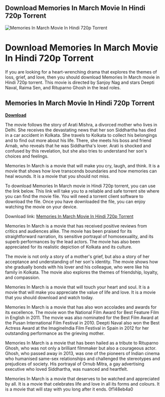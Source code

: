 ## Download Memories In March Movie In Hindi 720p Torrent

 
![Memories In March Movie In Hindi 720p Torrent](https://encrypted-tbn3.gstatic.com/images?q=tbn:ANd9GcTB8sAN126RFHQgFOrDs5Is7yFD2ownMCLj-d8n52eyJX6c2P4Yp0GItOeq)

 
# Download Memories In March Movie In Hindi 720p Torrent
 
If you are looking for a heart-wrenching drama that explores the themes of loss, grief, and love, then you should download Memories In March movie in Hindi 720p torrent. This movie is directed by Sanjoy Nag and stars Deepti Naval, Raima Sen, and Rituparno Ghosh in the lead roles.
 
## Memories In March Movie In Hindi 720p Torrent


[**Download**](https://www.google.com/url?q=https%3A%2F%2Ftinurll.com%2F2tKW5f&sa=D&sntz=1&usg=AOvVaw3AkdctyMNfOtJLyvgea6aa)

 
The movie follows the story of Arati Mishra, a divorced mother who lives in Delhi. She receives the devastating news that her son Siddhartha has died in a car accident in Kolkata. She travels to Kolkata to collect his belongings and to find out more about his life. There, she meets his boss and friend Arnab, who reveals that he was Siddhartha's lover. Arati is shocked and confused by this revelation, but she also tries to understand her son's choices and feelings.
 
Memories In March is a movie that will make you cry, laugh, and think. It is a movie that shows how love transcends boundaries and how memories can heal wounds. It is a movie that you should not miss.
 
To download Memories In March movie in Hindi 720p torrent, you can use the link below. This link will take you to a reliable and safe torrent site where you can find the movie file. You will need a torrent client software to download the file. Once you have downloaded the file, you can enjoy watching the movie on your device.
 
Download link: [Memories In March Movie In Hindi 720p Torrent](https://www.airtelxstream.in/movies/memories-in-march/HOICHOI_MOVIE_0000015b-a06e-d099-a15b-b67e68710000)
  
Memories In March is a movie that has received positive reviews from critics and audiences alike. The movie has been praised for its straightforward narration, its sensitive portrayal of homosexuality, and its superb performances by the lead actors. The movie has also been appreciated for its realistic depiction of Kolkata and its culture.
 
The movie is not only a story of a mother's grief, but also a story of her acceptance and understanding of her son's identity. The movie shows how she gradually bonds with his lover and his colleague, who were like his family in Kolkata. The movie also explores the themes of friendship, loyalty, and compassion.
 
Memories In March is a movie that will touch your heart and soul. It is a movie that will make you appreciate the value of life and love. It is a movie that you should download and watch today.
  
Memories In March is a movie that has also won accolades and awards for its excellence. The movie won the National Film Award for Best Feature Film in English in 2011. The movie was also nominated for the Best Film Award at the Pusan International Film Festival in 2010. Deepti Naval also won the Best Actress Award at the ImagineIndia Film Festival in Spain in 2012 for her outstanding performance as the grieving mother.
 
Memories In March is a movie that has been hailed as a tribute to Rituparno Ghosh, who was not only a brilliant filmmaker but also a courageous actor. Ghosh, who passed away in 2013, was one of the pioneers of Indian cinema who humanised same-sex relationships and challenged the stereotypes and prejudices of society. His portrayal of Ornub Mitra, a gay advertising executive who loved Siddhartha, was nuanced and heartfelt.
 
Memories In March is a movie that deserves to be watched and appreciated by all. It is a movie that celebrates life and love in all its forms and colours. It is a movie that will stay with you long after it ends.
 0f148eb4a0
